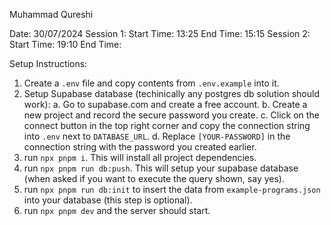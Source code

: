 Muhammad Qureshi

Date: 30/07/2024
Session 1:
Start Time: 13:25
End Time: 15:15
Session 2:
Start Time: 19:10
End Time:

Setup Instructions:

1. Create a `.env` file and copy contents from `.env.example` into it.
2. Setup Supabase database (techinically any postgres db solution should work):
   a. Go to supabase.com and create a free account.
   b. Create a new project and record the secure password you create.
   c. Click on the connect button in the top right corner and copy the connection string into `.env` next to `DATABASE_URL`.
   d. Replace `[YOUR-PASSWORD]` in the connection string with the password you created earlier.
3. run `npx pnpm i`. This will install all project dependencies.
4. run `npx pnpm run db:push`. This will setup your supabase database (when asked if you want to execute the query shown, say yes).
5. run `npx pnpm run db:init` to insert the data from `example-programs.json` into your database (this step is optional).
6. run `npx pnpm dev` and the server should start.
